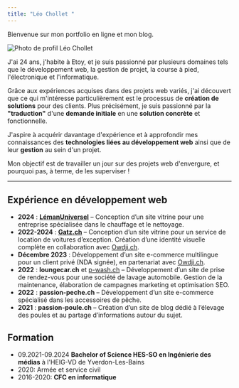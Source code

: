 ```yaml
---
title: "Léo Chollet "
---
```


Bienvenue sur mon portfolio en ligne et mon blog.

![Photo de profil Léo Chollet](images/profil.webp)

J'ai 24 ans, j'habite à Etoy, et je suis passionné par plusieurs domaines tels que le développement web, la gestion de projet, la course à pied, l'électronique et l'informatique. 

Grâce aux expériences acquises dans des projets web variés, j'ai découvert que ce qui m'intéresse particulièrement est le processus de **création de solutions** pour des clients. Plus précisément, je suis passionné par la **"traduction"** d'une **demande initiale** en une **solution concrète** et fonctionnelle.  

J'aspire à acquérir davantage d'expérience et à approfondir mes connaissances des **technologies liées au développement web** ainsi que de leur **gestion** au sein d'un projet.  


Mon objectif est de travailler un jour sur des projets web d'envergure, et pourquoi pas, à terme, de les superviser !

---

## Expérience en développement web  
- **2024** : **[LémanUniversel](https://www.lemanuniversel.ch)** – Conception d’un site vitrine pour une entreprise spécialisée dans le chauffage et le nettoyage.  
- **2022-2024** : [**Gatz.ch**](https://gatz.ch) – Conception d’un site vitrine pour un service de location de voitures d’exception. Création d’une identité visuelle complète en collaboration avec [Owdji.ch](https://Owdji.ch).  
- **Décembre 2023** : Développement d’un site e-commerce multilingue pour un client privé (NDA signée), en partenariat avec [Owdji.ch](https://Owdji.ch).  
- **2022** : **loungecar.ch** et [p-wash.ch](https://p-wash.ch) – Développement d’un site de prise de rendez-vous pour une société de lavage automobile. Gestion de la maintenance, élaboration de campagnes marketing et optimisation SEO. 
- **2022** : **passion-peche.ch** – Développement d’un site e-commerce spécialisé dans les accessoires de pêche.  
- **2021** : **passion-poule.ch** – Création d’un site de blog dédié à l’élevage des poules et au partage d’informations autour du sujet.  

## Formation
- 09.2021-09.2024 **Bachelor of Science HES-SO en Ingénierie des médias** à l'HEIG-VD de Yverdon-Les-Bains
- 2020: Armée et service civil
- 2016-2020: **CFC en informatique**